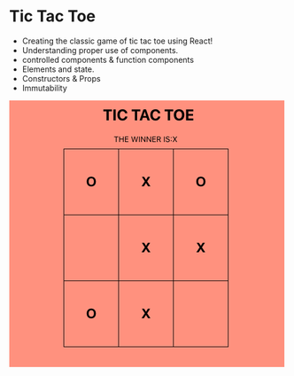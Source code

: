 # Tic Tac Toe
- Creating the classic game of tic tac toe using React!
- Understanding proper use of components.
- controlled components & function components
- Elements and state.
- Constructors & Props
- Immutability

![header](https://github.com/imanirak/tictactoe/blob/main/tictactoe.png)
